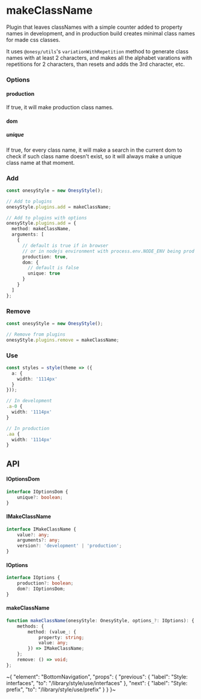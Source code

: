 
# makeClassName

Plugin that leaves classNames with a simple counter added to property names in development, and in production build creates minimal class names for made css classes.

It uses `@onesy/utils`'s `variationWithRepetition` method to generate class names with at least 2 characters, and makes all the alphabet varations with repetitions for 2 characters, than resets and adds the 3rd character, etc.

### Options

#### production

If true, it will make production class names.

#### dom

##### unique

If true, for every class name, it will make a search in the current dom to check if such class name doesn't exist, so it will always make a unique class name at that moment.

### Add

```ts
const onesyStyle = new OnesyStyle();

// Add to plugins
onesyStyle.plugins.add = makeClassName;

// Add to plugins with options
onesyStyle.plugins.add = {
  method: makeClassName,
  arguments: [
    {
      // default is true if in browser
      // or in nodejs environment with process.env.NODE_ENV being prod or production
      production: true,
      dom: {
        // default is false
        unique: true
      }
    }
  ]
};
```

### Remove

```ts
const onesyStyle = new OnesyStyle();

// Remove from plugins
onesyStyle.plugins.remove = makeClassName;
```

### Use

```ts
const styles = style(theme => ({
  a: {
    width: '1114px'
  }
}));

// In development
.a-0 {
  width: '1114px'
}

// In production
.aa {
  width: '1114px'
}
```

## API

#### IOptionsDom

```ts
interface IOptionsDom {
    unique?: boolean;
}
```

#### IMakeClassName

```ts
interface IMakeClassName {
    value?: any;
    arguments?: any;
    version?: 'development' | 'production';
}
```

#### IOptions

```ts
interface IOptions {
    production?: boolean;
    dom?: IOptionsDom;
}
```

#### makeClassName

```ts
function makeClassName(onesyStyle: OnesyStyle, options_?: IOptions): {
    methods: {
        method: (value_: {
            property: string;
            value: any;
        }) => IMakeClassName;
    };
    remove: () => void;
};
```


~{
  "element": "BottomNavigation",
  "props": {
    "previous": {
      "label": "Style: interfaces",
      "to": "/library/style/use/interfaces"
    },
    "next": {
      "label": "Style: prefix",
      "to": "/library/style/use/prefix"
    }
  }
}~
